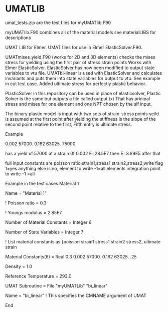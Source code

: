 # UMATLIB

umat_tests.zip are the test files for myUMATlib.F90

myUMATlib.F90 combines all of the material models
see materialLIBS for descriptions

UMAT LIB for Elmer. 
UMAT files for use in Elmer ElasticSolver.F90.
   
  UMATmises_yield.F90 (works for 2D and 3D elements) checks the mises stress for yielding using the first pair of stress strain points
Works with Elmer ElasticSolver.
ElasticSolver has now been modified to output state variables to vtu file.
UMATbi-linear is used with ElasticSolver and calculates invariants and puts them into state variables for output to vtu.
See example in cut test case.  Added ultimate stress for perfectly plastic behavior.

PlasticSolver in this repository can be used in place of elasticsolver, Plastic Solver is the same but outputs a file called output.txt
That has prinipal stress and mises for one element and one NPT chosen by the sif input.

The binary plastic model is input with two sets of strain-stress points yeild is assumed at the first point
after yielding the stiffness is the slope of the second point relative to the first, Fifth entry is ultimate stress.

Example

0.002 57000. 0.162 63025. 75000.

has a yield of 57000 at a strain 0f 0.002 E=28.5E7 then E=3.89E5 after that

full input constants are poisson ratio,strain1,stress1,strain2,stress2,write flag
1=yes anything else is no, element to write -1=all elements
integration point to write -1 =all


Example in the test cases
Material 1

Name = "Material 1"

!  Poisson ratio = 0.3

!  Youngs modulus = 2.85E7

Number of Material Constants = Integer 6

Number of State Variables = Integer 7

! List material constants as {poisson strain1 stress1 strain2 stress2, ultimate strain

Material Constants(6) = Real 0.3 0.002 57000. 0.162 63025. .25

Density = 1.0

Reference Temperature = 293.0

UMAT Subroutine = File "myUMATLib" "bi_linear"

Name = "bi_linear"  ! This specifies the CMNAME argument of UMAT

End

